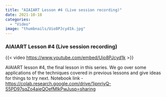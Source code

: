 ```yaml
---
title: "AIAIART Lesson #4 (Live session recording)"
date: 2021-10-18
categories: 
  - "Video"
image: "thumbnails/Uio8PJcyd1k.jpg"
---
```


### AIAIART Lesson #4 (Live session recording)

{{< video https://www.youtube.com/embed/Uio8PJcyd1k >}}

AIAIART lesson #4, the final lesson in this series. We go over some applications of the techniques covered in previous lessons and give ideas for things to try next. Notebook link - https://colab.research.google.com/drive/1ipnriyQ-S5PD97sqZo4aieQOefMlkPwJusp=sharing
